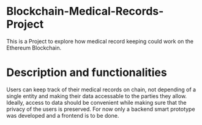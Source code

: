 # Blockchain-Medical-Records-Project
This is a Project to explore how medical record keeping could work on the Ethereum Blockchain.

# Description and functionalities
Users can keep track of their medical records on chain, not depending of a single entity and making their data accessable to the parties they allow. Ideally, access to data should be convenient while making sure that the privacy of the users is preserved. For now only a backend smart prototype was developed and a frontend is to be done.
